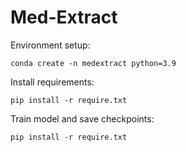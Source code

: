 # Med-Extract

Environment setup:
```
conda create -n medextract python=3.9
```
Install requirements:
```
pip install -r require.txt
```
Train model and save checkpoints:
```
pip install -r require.txt
```
